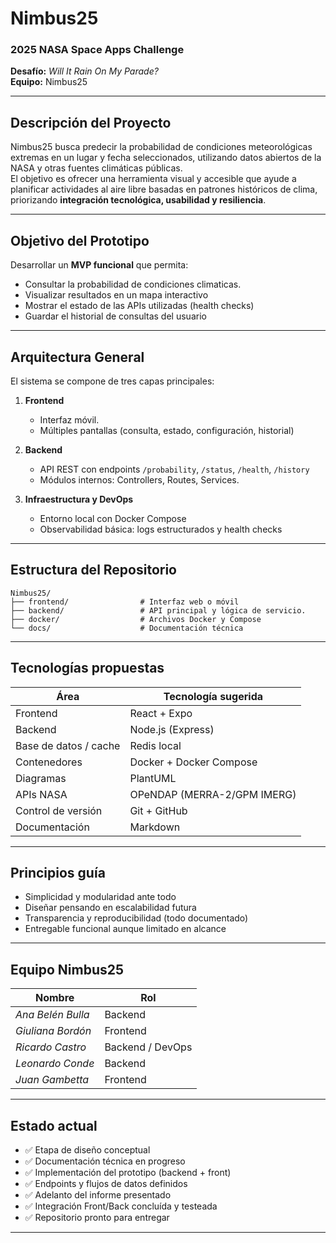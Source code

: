 # Nimbus25

### 2025 NASA Space Apps Challenge  
**Desafío:** *Will It Rain On My Parade?*  
**Equipo:** Nimbus25  

---

## Descripción del Proyecto

Nimbus25 busca predecir la probabilidad de condiciones meteorológicas extremas en un lugar y fecha seleccionados, utilizando datos abiertos de la NASA y otras fuentes climáticas públicas.  
El objetivo es ofrecer una herramienta visual y accesible que ayude a planificar actividades al aire libre basadas en patrones históricos de clima, priorizando **integración tecnológica, usabilidad y resiliencia**.

---

## Objetivo del Prototipo

Desarrollar un **MVP funcional** que permita:
- Consultar la probabilidad de condiciones climaticas. 
- Visualizar resultados en un mapa interactivo  
- Mostrar el estado de las APIs utilizadas (health checks)  
- Guardar el historial de consultas del usuario

---

## Arquitectura General

El sistema se compone de tres capas principales:

1. **Frontend**  
   - Interfaz móvil.
   - Múltiples pantallas (consulta, estado, configuración, historial)

2. **Backend**  
   - API REST con endpoints `/probability`, `/status`, `/health`, `/history`  
   - Módulos internos: Controllers, Routes, Services.

3. **Infraestructura y DevOps**  
   - Entorno local con Docker Compose
   - Observabilidad básica: logs estructurados y health checks

---

## Estructura del Repositorio

```
Nimbus25/
├── frontend/                # Interfaz web o móvil
├── backend/                 # API principal y lógica de servicio.
├── docker/                  # Archivos Docker y Compose
└── docs/                    # Documentación técnica
```

---

## Tecnologías propuestas

| Área | Tecnología sugerida |
|------|----------------------|
| Frontend | React + Expo |
| Backend | Node.js (Express) |
| Base de datos / cache | Redis local |
| Contenedores | Docker + Docker Compose |
| Diagramas | PlantUML |
| APIs NASA | OPeNDAP (MERRA-2/GPM IMERG) |
| Control de versión | Git + GitHub |
| Documentación | Markdown |

---

## Principios guía

- Simplicidad y modularidad ante todo  
- Diseñar pensando en escalabilidad futura
- Transparencia y reproducibilidad (todo documentado)  
- Entregable funcional aunque limitado en alcance  

---

## Equipo Nimbus25

| Nombre | Rol |
|--------|-----|
| *Ana Belén Bulla* | Backend |
| *Giuliana Bordón* | Frontend |
| *Ricardo Castro* | Backend / DevOps |
| *Leonardo Conde* | Backend |
| *Juan Gambetta* | Frontend |

---

## Estado actual

- ✅ Etapa de diseño conceptual  
- ✅ Documentación técnica en progreso  
- ✅ Implementación del prototipo (backend + front)
- ✅ Endpoints y flujos de datos definidos
- ✅ Adelanto del informe presentado
- ✅ Integración Front/Back concluída y testeada
- ✅ Repositorio pronto para entregar

---